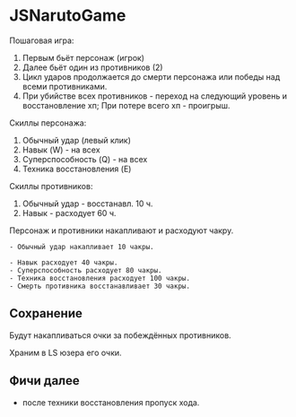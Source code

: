 # JSNarutoGame

Пошаговая игра:
1. Первым бьёт персонаж (игрок)
2. Далее бьёт один из противников (2) 
3. Цикл ударов продолжается до смерти персонажа или победы над всеми противниками.
3. При убийстве всех противников - переход на следующий уровень и восстановление хп;
   При потере всего хп - проигрыш.


Скиллы персонажа:
1. Обычный удар (левый клик)
2. Навык (W) - на всех
3. Суперспособность (Q) - на всех
4. Техника восстановления (E)

Скиллы противников:
1. Обычный удар - восстанавл. 10 ч.
2. Навык - расходует 60 ч.

Персонаж и противники накапливают и расходуют чакру.

    - Обычный удар накапливает 10 чакры.
   
    - Навык расходует 40 чакры.
    - Суперспособность расходует 80 чакры.
    - Техника восстановления расходует 100 чакры.
    - Смерть противника восстанавливает 30 чакры.

## Сохранение   
Будут накапливаться очки за побеждённых противников.

Храним в LS юзера его очки.


## Фичи далее
   - после техники восстановления пропуск хода.

